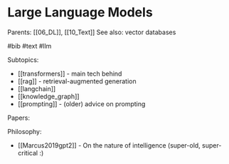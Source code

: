 # Large Language Models

Parents: [[06_DL]], [[10_Text]]
See also: vector databases

#bib #text #llm

Subtopics:
* [[transformers]] - main tech behind
* [[rag]] - retrieval-augmented generation
* [[langchain]]
* [[knowledge_graph]]
* [[prompting]] - (older) advice on prompting

Papers:


Philosophy:

* [[Marcus2019gpt2]] - On the nature of intelligence (super-old, super-critical :)

